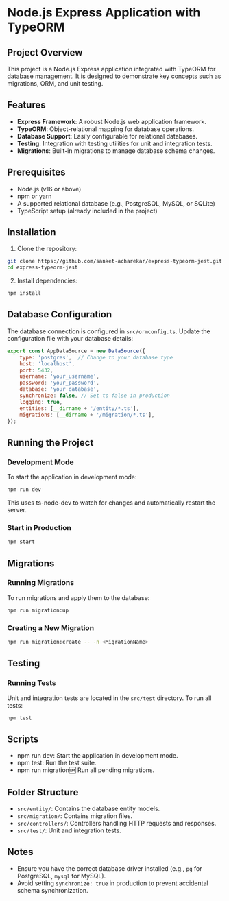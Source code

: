 # Node.js Express Application with TypeORM

## Project Overview
This project is a Node.js Express application integrated with TypeORM for database management. It is designed to demonstrate key concepts such as migrations, ORM, and unit testing.

## Features
- **Express Framework**: A robust Node.js web application framework.
- **TypeORM**: Object-relational mapping for database operations.
- **Database Support**: Easily configurable for relational databases.
- **Testing**: Integration with testing utilities for unit and integration tests.
- **Migrations**: Built-in migrations to manage database schema changes.

## Prerequisites
- Node.js (v16 or above)
- npm or yarn
- A supported relational database (e.g., PostgreSQL, MySQL, or SQLite)
- TypeScript setup (already included in the project)

## Installation
1. Clone the repository:
```bash
git clone https://github.com/sanket-acharekar/express-typeorm-jest.git
cd express-typeorm-jest
```
2. Install dependencies:
```bash
npm install
```

## Database Configuration
The database connection is configured in `src/ormconfig.ts`. Update the configuration file with your database details:

```javascript
export const AppDataSource = new DataSource({
    type: 'postgres',  // Change to your database type
    host: 'localhost',
    port: 5432,
    username: 'your_username',
    password: 'your_password',
    database: 'your_database',
    synchronize: false, // Set to false in production
    logging: true,
    entities: [__dirname + '/entity/*.ts'],
    migrations: [__dirname + '/migration/*.ts'],
});
```

## Running the Project
### Development Mode
To start the application in development mode:

```bash
npm run dev
```
This uses ts-node-dev to watch for changes and automatically restart the server.

### Start in Production
```bash
npm start
```

## Migrations
### Running Migrations
To run migrations and apply them to the database:

```bash
npm run migration:up
```

### Creating a New Migration

```bash
npm run migration:create -- -n <MigrationName>
```

## Testing
### Running Tests
Unit and integration tests are located in the `src/test` directory. To run all tests:

```bash
npm test
```
## Scripts
- npm run dev: Start the application in development mode.
- npm test: Run the test suite.
- npm run migration:up: Run all pending migrations.

## Folder Structure
- `src/entity/`: Contains the database entity models.
- `src/migration/`: Contains migration files.
- `src/controllers/`: Controllers handling HTTP requests and responses.
- `src/test/`: Unit and integration tests.

## Notes
- Ensure you have the correct database driver installed (e.g., `pg` for PostgreSQL, `mysql` for MySQL).
- Avoid setting `synchronize: true` in production to prevent accidental schema synchronization.